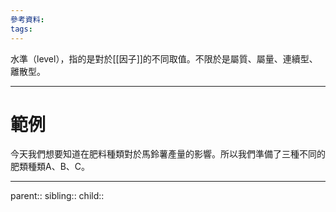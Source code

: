 ```yaml
---
參考資料:
tags:
---
```

水準（level），指的是對於[[因子]]的不同取值。不限於是屬質、屬量、連續型、離散型。
- - -
# 範例
今天我們想要知道在肥料種類對於馬鈴薯產量的影響。所以我們準備了三種不同的肥類種類A、B、C。
- - -
parent::
sibling::
child::